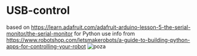 # USB-control
based on https://learn.adafruit.com/adafruit-arduino-lesson-5-the-serial-monitor/the-serial-monitor
for Python use info from https://www.robotshop.com/letsmakerobots/a-guide-to-building-python-apps-for-controlling-your-robot
![poza](https://3.bp.blogspot.com/-Nv7sPH7kT_U/WrneSs0FBYI/AAAAAAAAW0w/-sMSh-dkOG4Hs9Pxxz4DDhuTqJ_p8jQvgCLcBGAs/s1600/poza_arduino_pyton.jpg)
